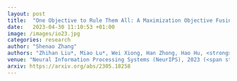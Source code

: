 ```yaml
---
layout: post
title:  "One Objective to Rule Them All: A Maximization Objective Fusing Estimation and Planning for Exploration"
date:   2023-04-30 11:10:53 +01:00
image: /images/io23.jpg
categories: research
author: "Shenao Zhang"
authors: "Zhihan Liu*, Miao Lu*, Wei Xiong, Han Zhong, Hao Hu, <strong>Shenao Zhang</strong>, Sirui Zheng, Zhuoran Yang, Zhaoran Wang"
venue: "Neural Information Processing Systems (NeurIPS), 2023 (<span style='color: red;'>Spotlight</span>)"
arxiv: https://arxiv.org/abs/2305.18258
---
```


